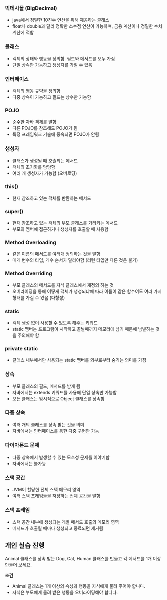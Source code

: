 
### 빅데시몰 (BigDecimal)
- java에서 정밀한 10진수 연산을 위해 제공하는 클래스
- float나 double과 달리 정확한 소수점 연산이 가능하며, 금융 계산이나 정밀한 수치 계산에 적합

### 클래스
- 객체의 상태와 행동을 정의함. 필드와 메서드를 모두 가짐
- 단일 상속만 가능하고 생성자를 가질 수 있음

### 인터페이스
- 객체의 행동 규약을 정의함
- 다중 상속이 가능하고 필드는 상수만 가능함

### POJO
- 순수한 자바 객체를 말함
- 다른 POJO를 참조해도 POJO가 됨
- 특정 프레임워크 기술에 종속되면 POJO가 안됨

### 생성자
- 클래스가 생성될 때 호출되는 메서드
- 객체의 초기화를 담당함
- 여러 개 생성자가 가능함 (오버로딩)

### this()
- 현재 참조하고 있는 객체를 반환하는 메서드

### super()
- 현재 참조하고 있는 객체의 부모 클래스를 가리키는 메서드
- 부모의 멤버에 접근하거나 생성자를 호출할 때 사용함

### Method Overloading
- 같은 이름의 메서드를 여러개 정의하는 것을 말함
- 매개 변수의 타입, 개수 순서가 달라야함 (리턴 타입만 다른 것은 불가)

### Method Overriding
- 부모 클래스의 메서드를 자식 클래스에서 재정의 하는 것
- 오버라이딩을 통해 어떻게 객체가 생성되냐에 따라 이름이 같은 함수여도 여러 가지 형태를 가질 수 있음 (다형성)

### static
- 객체 생성 없이 사용할 수 있도록 해주는 키워드
- static 멤버는 프로그램이 시작하고 끝날때까지 메모리에 남기 때문에 남발하는 것을 주의해야 함

### private static
- 클래스 내부에서만 사용되는 static 멤버를 외부로부터 숨기는 의미를 가짐

### 상속
- 부모 클래스의 필드, 메서드를 받게 됨
- 자바에서는 extends 키워드를 사용해 단일 상속만 가능함
- 모든 클래스는 암시적으로 Object 클래스를 상속함

### 다중 상속
- 여러 개의 클래스를 상속 받는 것을 의미
- 자바에서는 인터페이스를 통한 다중 구현만 가능

### 다이아몬드 문제
- 다중 상속에서 발생할 수 있는 모호성 문제를 이야기함
- 자바에서는 불가능

### 스택 공간
- JVM이 할당한 전체 스택 메모리 영역
- 여러 스택 프레임들을 저장하는 전체 공간을 말함

### 스택 프레임
- 스택 공간 내부에 생성되는 개별 메서드 호출의 메모리 영역
- 메서드가 호출될 때마다 생성되고 종료되면 제거됨

## 개인 실습 진행
Animal 클래스를 상속 받는 Dog, Cat, Human 클래스를 만들고 각 메서드를 1개 이상 만들어 보세요.

**조건**

- Animal 클래스는 1개 이상의 속성과 행동을 자식에게 물려 주어야 합니다.
- 자식은 부모에게 물려 받은 행동을 오버라이딩해야 합니다.